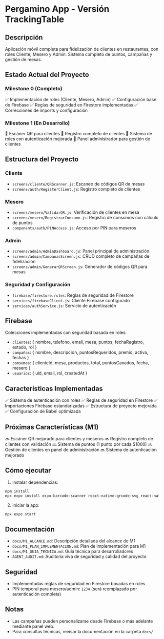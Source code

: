 # Pergamino App - Versión TrackingTable

## Descripción
Aplicación móvil completa para fidelización de clientes en restaurantes, con roles Cliente, Mesero y Admin. Sistema completo de puntos, campañas y gestión de mesas.

## Estado Actual del Proyecto

### Milestone 0 (Completo)
✅ Implementación de roles (Cliente, Mesero, Admin)
✅ Configuración base de Firebase
✅ Reglas de seguridad en Firestore implementadas
✅ Correcciones de imports y configuración

### Milestone 1 (En Desarrollo)
🔄 Escáner QR para clientes
🔄 Registro completo de clientes
🔄 Sistema de roles con autenticación mejorada
🔄 Panel administrador para gestión de clientes

## Estructura del Proyecto
### Cliente
- `screens/cliente/QRScanner.js`: Escaneo de códigos QR de mesas
- `screens/auth/RegisterClient.js`: Registro completo de clientes

### Mesero
- `screens/mesero/ValidarQR.js`: Verificación de clientes en mesa
- `screens/mesero/RegistrarConsumo.js`: Registro de consumos con cálculo de puntos
- `components/auth/PINAccess.js`: Acceso por PIN para meseros

### Admin
- `screens/admin/AdminDashboard.js`: Panel principal de administración
- `screens/admin/CampanasScreen.js`: CRUD completo de campañas de fidelización
- `screens/admin/GenerarQRScreen.js`: Generador de códigos QR para mesas

### Seguridad y Configuración
- `firebase/firestore.rules`: Reglas de seguridad de Firestore
- `services/firebaseClient.js`: Cliente Firebase configurado
- `services/authService.js`: Servicio de autenticación

## Firebase
Colecciones implementadas con seguridad basada en roles:
- `clientes`: { nombre, telefono, email, mesa, puntos, fechaRegistro, estado, rol }
- `campañas`: { nombre, descripcion, puntosRequeridos, premio, activa, fechas }
- `consumos`: { clienteId, mesa, productos, total, puntosGanados, fecha, mesero }
- `usuarios`: { uid, email, rol, createdAt }

## Características Implementadas
✅ Sistema de autenticación con roles
✅ Reglas de seguridad en Firestore
✅ Importaciones Firebase estandarizadas
✅ Estructura de proyecto mejorada
✅ Configuración de Babel optimizada

## Próximas Características (M1)
🔜 Escáner QR mejorado para clientes y meseros
🔜 Registro completo de clientes con validación
🔜 Sistema de puntos (1 punto por cada $1000)
🔜 Gestión de clientes en panel de administración
🔜 Sistema de autenticación mejorado

## Cómo ejecutar
1. Instalar dependencias:
```bash
npm install
npx expo install expo-barcode-scanner react-native-qrcode-svg react-native-svg
```

2. Iniciar la app:
```bash
npx expo start
```

## Documentación
- `docs/M1_ALCANCE.md`: Descripción detallada del alcance de M1
- `docs/M1_PLAN_IMPLEMENTACION.md`: Plan de implementación para M1
- `docs/M1_GUIA_TECNICA.md`: Guía técnica para desarrolladores
- `AGENT_AUDIT.md`: Auditoría viva de seguridad y calidad del proyecto

## Seguridad
- Implementadas reglas de seguridad en Firestore basadas en roles
- PIN temporal para mesero/admin: `1234` (será reemplazado por autenticación completa)

## Notas
- Las campañas pueden personalizarse desde Firebase o más adelante mediante panel web.
- Para consultas técnicas, revisar la documentación en la carpeta `docs/`
